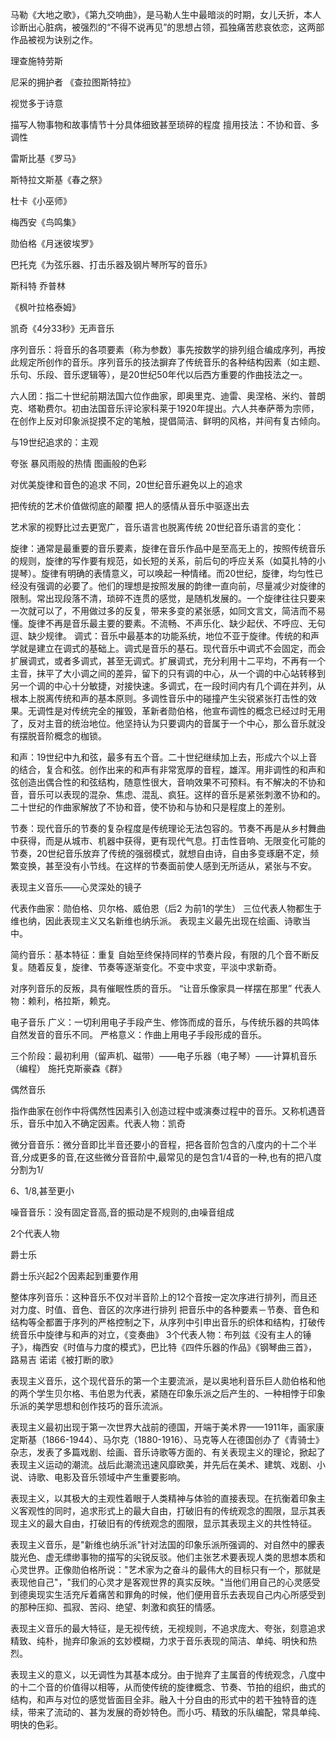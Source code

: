 马勒《大地之歌》，《第九交响曲》，是马勒人生中最暗淡的时期，女儿夭折，本人诊断出心脏病，被强烈的“不得不说再见”的思想占领，孤独痛苦悲哀依恋，这两部作品被视为诀别之作。

理查施特劳斯

尼采的拥护者 《查拉图斯特拉》

视觉多于诗意

描写人物事物和故事情节十分具体细致甚至琐碎的程度 擅用技法：不协和音、多调性

雷斯比基《罗马》

斯特拉文斯基《春之祭》

杜卡《小巫师》

梅西安《鸟鸣集》

勋伯格《月迷彼埃罗》

巴托克《为弦乐器、打击乐器及钢片琴所写的音乐》

斯科特 乔普林

《枫叶拉格泰姆》

凯奇《4分33秒》无声音乐

序列音乐：将音乐的各项要素（称为参数）事先按数学的排列组合编成序列，再按此规定所创作的音乐。序列音乐的技法摒弃了传统音乐的各种结构因素（如主题、乐句、乐段、音乐逻辑等），是20世纪50年代以后西方重要的作曲技法之一。

六人团：指二十世纪前期法国六位作曲家，即奥里克、迪雷、奥涅格、米约、普朗克、塔勒费尔。初由法国音乐评论家科莱于1920年提出。六人共奉萨蒂为宗师，在创作上反对印象派捉摸不定的笔触，提倡简洁、鲜明的风格，并间有复古倾向。

与19世纪追求的：主观

夸张 暴风雨般的热情 图画般的色彩

对优美旋律和音色的追求 不同，20世纪音乐避免以上的追求

把传统的艺术价值做彻底的颠覆 把人的感情从音乐中驱逐出去

艺术家的视野比过去更宽广，音乐语言也脱离传统 20世纪音乐语言的变化：

旋律：通常是最重要的音乐要素，旋律在音乐作品中是至高无上的，按照传统音乐的规则，旋律的写作要有规范，如长短的关系，前后句的呼应关系（如莫扎特的小提琴）。旋律有明确的表情意义，可以唤起一种情绪。而20世纪，旋律，均匀性已经没有强调的必要了。他们的理想是按照发展的韵律一直向前，尽量减少对旋律的限制。常出现段落不清，琐碎不连贯的感觉，是随机发展的。一个旋律往往只要来一次就可以了，不用做过多的反复，带来多变的紧张感，如同文言文，简洁而不易懂。旋律不再是音乐最主要的要素。不流畅、不声乐化、缺少起伏、不呼应、无句逗、缺少规律。 调式：音乐中最基本的功能系统，地位不亚于旋律。传统的和声学就是建立在调式的基础上。调式是音乐的基石。现代音乐中调式不会固定，而会扩展调式，或者多调式，甚至无调式。扩展调式，充分利用十二平均，不再有一个主音，抹平了大小调之间的差异，留下的只有调的中心，从一个调的中心站转移到另一个调的中心十分敏捷，对接快速。多调式，在一段时间内有几个调在并列，从根本上脱离传统和声的基本原则。多调性音乐中的碰撞产生尖锐紧张打击性的效果。无调性是对传统完全的摧毁，革新者勋伯格，他宣布调性的概念已经过时无用了，反对主音的统治地位。他坚持认为只要调内的音属于一个中心，那么音乐就没有摆脱音阶概念的枷锁。

和声：19世纪中九和弦，最多有五个音。二十世纪继续加上去，形成六个以上音的结合，复合和弦。创作出来的和声有非常宽厚的音程，雄浑。用非调性的和声和弦创造出偶合性的和弦结构，随意性很大，音响效果不可预料。有不解决的不协和音，音乐可以表现的混杂、焦虑、混乱、疯狂。这样的音乐是紧张刺激不协和的。二十世纪的作曲家解放了不协和音，使不协和与协和只是程度上的差别。

节奏：现代音乐的节奏的复杂程度是传统理论无法包容的。节奏不再是从乡村舞曲中获得，而是从城市、机器中获得，更有现代气息。打击性音响、无限变化可能的节奏，20世纪音乐放弃了传统的强弱模式，就想自由诗，自由多变琢磨不定，频繁变换，甚至没有小节线。在这样的节奏面前使人感到无所适从，紧张与不安。

表现主义音乐——心灵深处的镜子

代表作曲家：勋伯格、贝尔格、威伯恩（后2 为前1的学生） 三位代表人物都生于维也纳，因此表现主义又名新维也纳乐派。 表现主义最先出现在绘画、诗歌当中。

简约音乐：基本特征：重复 自始至终保持同样的节奏片段，有限的几个音不断反复。随着反复，旋律、节奏等逐渐变化。不变中求变，平淡中求新奇。

对序列音乐的反叛，具有催眠性质的音乐。 “让音乐像家具一样摆在那里” 代表人物：赖利，格拉斯，赖克。

电子音乐 广义：一切利用电子手段产生、修饰而成的音乐，与传统乐器的共鸣体自然发音的音乐不同。 严格意义：作曲上用电子手段形成的音乐。

三个阶段：最初利用（留声机、磁带）——电子乐器（电子琴）——计算机音乐（编程） 施托克斯豪森《群》

偶然音乐

指作曲家在创作中将偶然性因素引入创造过程中或演奏过程中的音乐。又称机遇音乐，音乐中加入不确定因素。代表人物：凯奇

微分音音乐：微分音即比半音还要小的音程，把各音阶包含的八度内的十二个半音,分成更多的音,在这些微分音音阶中,最常见的是包含1/4音的一种,也有的把八度分割为1/

6、1/8,甚至更小

噪音音乐：没有固定音高,音的振动是不规则的,由噪音组成

2个代表人物

爵士乐

爵士乐兴起2个因素起到重要作用

整体序列音乐：这种音乐不仅对半音阶上的12个音按一定次序进行排列，而且还对力度、时值、音色、音区的次序进行排列 把音乐中的各种要素－节奏、音色和结构等全都置于序列的严格控制之下，从序列中引申出音乐的织体和结构，打破传统音乐中旋律与和声的对立，《变奏曲》 3个代表人物：布列兹《没有主人的锤子》，梅西安《时值与力度的模式》，巴比特《四件乐器的作品》《钢琴曲三首》， 路易吉 诺诺《被打断的歌》

表现主义音乐，这个现代音乐的第一个主要流派，是以奥地利音乐巨人勋伯格和他的两个学生贝尔格、韦伯恩为代表，紧随在印象乐派之后产生的、一种相悖于印象乐派的美学思想和创作技巧的音乐流派。

表现主义最初出现于第一次世界大战前的德国，开端于美术界——1911年，画家康定斯基（1866-1944）、马尔克（1880-1916）、马克等人在德国创办了《青骑士》杂志，发表了多篇戏剧、绘画、音乐诗歌等方面的、有关表现主义的理论，掀起了表现主义运动的潮流。战后此潮流迅速风靡欧美，并先后在美术、建筑、戏剧、小说、诗歌、电影及音乐领域中产生重要影响。

表现主义，以其极大的主观性着眼于人类精神与体验的直接表现。在抗衡着印象主义客观性的同时，追求形式上的最大自由，打破旧有的传统观念的囿限，显示其表现主义的最大自由，打破旧有的传统观念的囿限，显示其表现主义的共性特征。

表现主义音乐，是\"新维也纳乐派\"针对法国的印象乐派所强调的、对自然中的朦表胧光色、虚无缥缈事物的描写的尖锐反驳。他们主张艺术要表现人类的思想本质和心灵世界。正像勋伯格所说：\"艺术家为之奋斗的最伟大的目标只有一个，那就是表现他自己\"，\"我们的心灵才是客观世界的真实反映。\"当他们用自己的心灵感受到德奥现实生活充斥着痛苦和罪角的时候，他们便用音乐去表现自己内心所感受到的那种压抑、孤寂、苦闷、绝望、刺激和疯狂的情感。

表现主义音乐的最大特征，是无视传统，无视规则，不追求庞大、夸张，刻意追求精致、纯朴，抛弃印象派的玄妙模糊，力求于音乐表现的简洁、单纯、明快和热烈。

表现主义的意义，以无调性为其基本成分。由于抛弃了主属音的传统观念，八度中的十二个音的价值得以相等，从而使传统的旋律概念、节奏、节拍的组织，曲式的结构，和声与对位的感觉皆面目全非。融入十分自由的形式中的若干独特音的连续，带来了流动的、甚为发展的奇妙特色。而小巧、精致的乐队编配，常具单纯、明快的色彩。